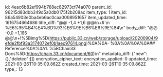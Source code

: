 id: 4eac6b82ef994b788ec82973cf74a070
parent_id: 96215d83dbb349d5a0db0175f2b208ac
item_type: 1
item_id: 86a54903e0ba4eb6ac0caa0008951657
item_updated_time: 1616754664686
title_diff: "@@ -1,4 +1,6 @@\\n+# \\n %E6%95%B4%E4%BD%93%E6%9E%B6%E6%9E%84\\n"
body_diff: "@@ -0,0 +1,165 @@\\n+!%5Bimg%5D(https://public.33.cn/web/storage/upload/20200904/9efde2fbf93a3174072ef0b1aec97614.png)%0A%0A- %0A%0A%0A%0A## Reference%0A%0A1. %5BChain33 Docs%5D(https://chain.33.cn/document/60)\\n"
metadata_diff: {"new":{},"deleted":[]}
encryption_cipher_text: 
encryption_applied: 0
updated_time: 2021-03-26T10:35:09.862Z
created_time: 2021-03-26T10:35:09.862Z
type_: 13